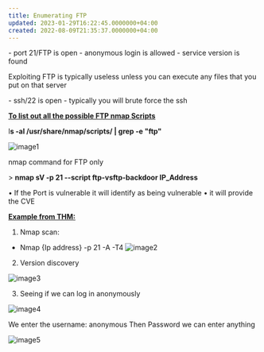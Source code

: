 ```yaml
---
title: Enumerating FTP
updated: 2023-01-29T16:22:45.0000000+04:00
created: 2022-08-09T21:35:37.0000000+04:00
---
```


\- port 21/FTP is open
\- anonymous login is allowed
\- service version is found

Exploiting FTP is typically useless unless you can execute any files that you put on that server

\- ssh/22 is open
\- typically you will brute force the ssh

**<u>To list out all the possible FTP nmap Scripts</u>**

l**s -al /usr/share/nmap/scripts/ \| grep -e "ftp"**

![image1](image1-31.png)

nmap command for FTP only

\> **nmap sV -p 21 --script ftp-vsftp-backdoor IP_Address**

• If the Port is vulnerable it will identify as being vulnerable
• it will provide the CVE

**<u>Example from THM:</u>**

1.  Nmap scan:
- Nmap {Ip address} -p 21 -A -T4
![image2](image2-14.png)

2.  Version discovery

![image3](image3-7.png)

3.  Seeing if we can log in anonymously

![image4](image4-6.png)

We enter the username: anonymous
Then Password we can enter anything

![image5](image5-4.png)

